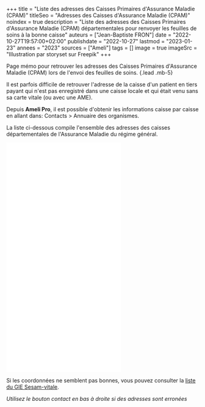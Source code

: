 +++
title = "Liste des adresses des Caisses Primaires d'Assurance Maladie (CPAM)"
titleSeo = "Adresses des Caisses d'Assurance Maladie (CPAM)"
noindex = true
description = "Liste des adresses des Caisses Primaires d'Assurance Maladie (CPAM) départementales pour renvoyer les feuilles de soins à la bonne caisse"
auteurs = ["Jean-Baptiste FRON"]
date = "2022-10-27T19:57:00+02:00"
publishdate = "2022-10-27"
lastmod = "2023-01-23"
annees = "2023"
sources = ["Ameli"]
tags = []
image = true
imageSrc = "Illustration par storyset sur Freepik"
+++

Page mémo pour retrouver les adresses des Caisses Primaires d'Assurance Maladie (CPAM) lors de l'envoi des feuilles de soins.
{.lead .mb-5}

Il est parfois difficile de retrouver l'adresse de la caisse d'un patient en tiers payant qui n'est pas enregistré dans une caisse locale et qui était venu sans sa carte vitale (ou avec une AME).

Depuis **Ameli Pro**, il est possible d'obtenir les informations caisse par caisse en allant dans: Contacts > Annuaire des organismes.

La liste ci-dessous compile l'ensemble des adresses des caisses départementales de l'Assurance Maladie du régime général.

<embed class="embed-responsive" src="/print/cpam.pdf" type="application/pdf" title="Liste des adresses des Caisses Primaires d'Assurance Maladie (CPAM) départementales du Régime Général pour l'envoi de documents" height="600">

Si les coordonnées ne semblent pas bonnes, vous pouvez consulter la [liste du GIE Sesam-vitale](https://www.sesam-vitale.fr/web/sesam-vitale/adresses-des-centres-payeurs-es#/).

*Utilisez le bouton contact en bas à droite si des adresses sont erronées*
